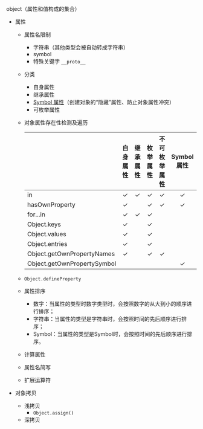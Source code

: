 object（属性和值构成的集合）

- 属性

  - 属性名限制

    - 字符串（其他类型会被自动转成字符串）
    - symbol
    - 特殊关键字 `__proto__`

  - 分类

    - 自身属性
    - 继承属性
    - [Symbol 属性](https://zh.javascript.info/symbol#yin-cang-shu-xing)（创建对象的“隐藏”属性、防止对象属性冲突）
    - 可枚举属性

  - 对象属性存在性检测及遍历

    |                             | 自身属性 | 继承属性 | 枚举属性 | 不可枚举属性 | Symbol 属性 |
    | --------------------------- | :------: | :------: | :------: | :----------: | :---------: |
    | in                          |    ✓     |    ✓     |    ✓     |      ✓       |      ✓      |
    | hasOwnProperty              |    ✓     |          |    ✓     |      ✓       |      ✓      |
    | for...in                    |    ✓     |    ✓     |    ✓     |              |             |
    | Object.keys                 |    ✓     |          |    ✓     |              |             |
    | Object.values               |    ✓     |          |    ✓     |              |             |
    | Object.entries              |    ✓     |          |    ✓     |              |             |
    | Object.getOwnPropertyNames  |    ✓     |          |    ✓     |      ✓       |             |
    | Object.getOwnPropertySymbol |          |          |          |              |      ✓      |

  - `Object.defineProperty`

  - 属性排序

    - 数字：当属性的类型时数字类型时，会按照数字的从大到小的顺序进行排序；
    - 字符串：当属性的类型是字符串时，会按照时间的先后顺序进行排序；
    - Symbol：当属性的类型是Symbol时，会按照时间的先后顺序进行排序。

  - 计算属性

  - 属性名简写

  - 扩展运算符

- 对象拷贝

  - 浅拷贝
    - `Object.assign()`
  - 深拷贝